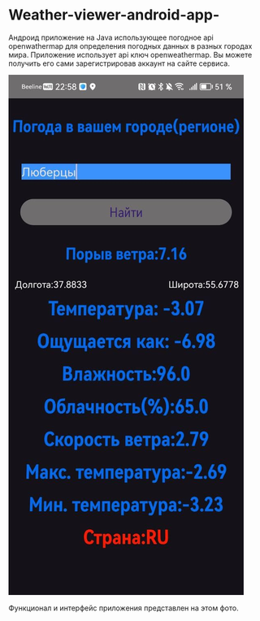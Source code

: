 # Weather-viewer-android-app-
Андроид приложение на Java использующее погодное api openwathermap для определения погодных данных в разных городах мира.
Приложение использует api ключ openweathermap. Вы можете получить его сами зарегистрировав аккаунт на сайте сервиса.

![](AppScreenshot/appscreen.jpg)

Функционал и интерфейс приложения представлен на этом фото.
